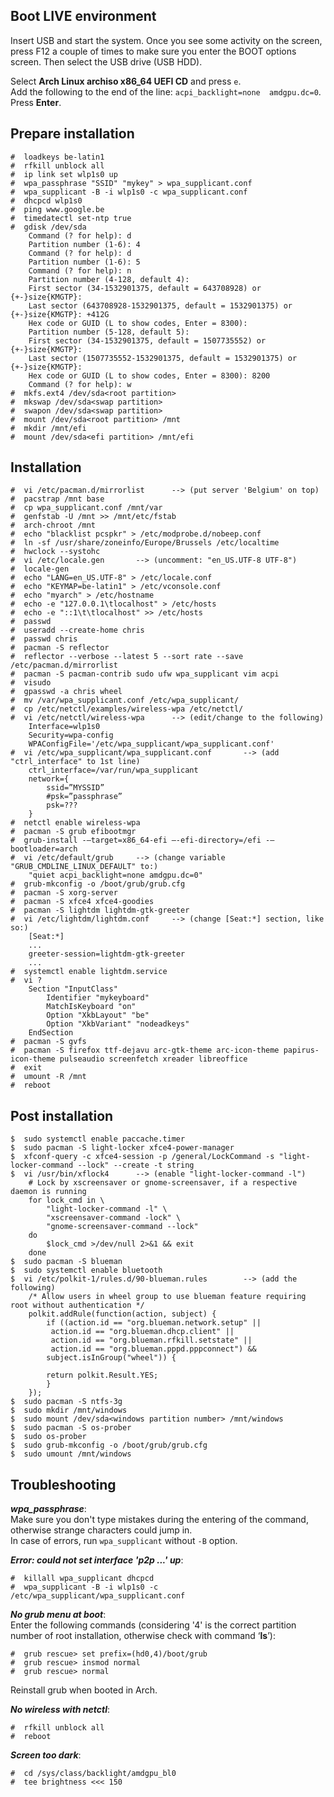 ## Boot LIVE environment
Insert USB and start the system. Once you see some activity on the screen, press F12 a couple of times to make sure you enter the BOOT options screen. Then select the USB drive (USB HDD).

Select **Arch Linux archiso x86_64 UEFI CD** and press `e`.  
Add the following to the end of the line: `acpi_backlight=none  amdgpu.dc=0`.  
Press **Enter**.

## Prepare installation
```
#  loadkeys be-latin1
#  rfkill unblock all
#  ip link set wlp1s0 up
#  wpa_passphrase "SSID" "mykey" > wpa_supplicant.conf
#  wpa_supplicant -B -i wlp1s0 -c wpa_supplicant.conf
#  dhcpcd wlp1s0
#  ping www.google.be
#  timedatectl set-ntp true
#  gdisk /dev/sda
    Command (? for help): d
    Partition number (1-6): 4
    Command (? for help): d
    Partition number (1-6): 5
    Command (? for help): n
    Partition number (4-128, default 4):
    First sector (34-1532901375, default = 643708928) or {+-}size{KMGTP}:
    Last sector (643708928-1532901375, default = 1532901375) or {+-}size{KMGTP}: +412G
    Hex code or GUID (L to show codes, Enter = 8300):
    Partition number (5-128, default 5): 
    First sector (34-1532901375, default = 1507735552) or {+-}size{KMGTP}:
    Last sector (1507735552-1532901375, default = 1532901375) or {+-}size{KMGTP}:
    Hex code or GUID (L to show codes, Enter = 8300): 8200
    Command (? for help): w
#  mkfs.ext4 /dev/sda<root partition>
#  mkswap /dev/sda<swap partition>
#  swapon /dev/sda<swap partition>
#  mount /dev/sda<root partition> /mnt
#  mkdir /mnt/efi
#  mount /dev/sda<efi partition> /mnt/efi
```

## Installation
```
#  vi /etc/pacman.d/mirrorlist		--> (put server 'Belgium' on top)
#  pacstrap /mnt base
#  cp wpa_supplicant.conf /mnt/var
#  genfstab -U /mnt >> /mnt/etc/fstab
#  arch-chroot /mnt
#  echo "blacklist pcspkr" > /etc/modprobe.d/nobeep.conf
#  ln -sf /usr/share/zoneinfo/Europe/Brussels /etc/localtime  
#  hwclock --systohc
#  vi /etc/locale.gen		--> (uncomment: "en_US.UTF-8 UTF-8")
#  locale-gen
#  echo "LANG=en_US.UTF-8" > /etc/locale.conf
#  echo "KEYMAP=be-latin1" > /etc/vconsole.conf
#  echo "myarch" > /etc/hostname
#  echo -e "127.0.0.1\tlocalhost" > /etc/hosts
#  echo -e "::1\t\tlocalhost" >> /etc/hosts
#  passwd
#  useradd --create-home chris
#  passwd chris
#  pacman -S reflector
#  reflector --verbose --latest 5 --sort rate --save /etc/pacman.d/mirrorlist
#  pacman -S pacman-contrib sudo ufw wpa_supplicant vim acpi 
#  visudo  
#  gpasswd -a chris wheel
#  mv /var/wpa_supplicant.conf /etc/wpa_supplicant/
#  cp /etc/netctl/examples/wireless-wpa /etc/netctl/
#  vi /etc/netctl/wireless-wpa		--> (edit/change to the following)
	Interface=wlp1s0  
	Security=wpa-config  
	WPAConfigFile='/etc/wpa_supplicant/wpa_supplicant.conf'  
#  vi /etc/wpa_supplicant/wpa_supplicant.conf		--> (add "ctrl_interface" to 1st line)
	ctrl_interface=/var/run/wpa_supplicant 
	network={
		ssid=”MYSSID”
		#psk=”passphrase”
		psk=???
	}  
#  netctl enable wireless-wpa
#  pacman -S grub efibootmgr
#  grub-install -–target=x86_64-efi –-efi-directory=/efi -–bootloader=arch  
#  vi /etc/default/grub		--> (change variable "GRUB_CMDLINE_LINUX_DEFAULT" to:)
	"quiet acpi_backlight=none amdgpu.dc=0"
#  grub-mkconfig -o /boot/grub/grub.cfg
#  pacman -S xorg-server
#  pacman -S xfce4 xfce4-goodies
#  pacman -S lightdm lightdm-gtk-greeter
#  vi /etc/lightdm/lightdm.conf		--> (change [Seat:*] section, like so:)
	[Seat:*]
	...
	greeter-session=lightdm-gtk-greeter
	...
#  systemctl enable lightdm.service
#  vi ?
	Section "InputClass"
		Identifier "mykeyboard"
		MatchIsKeyboard "on"
		Option "XkbLayout" "be"
		Option "XkbVariant" "nodeadkeys"
	EndSection
#  pacman -S gvfs
#  pacman -S firefox ttf-dejavu arc-gtk-theme arc-icon-theme papirus-icon-theme pulseaudio screenfetch xreader libreoffice
#  exit
#  umount -R /mnt    
#  reboot
```

## Post installation
```
$  sudo systemctl enable paccache.timer
$  sudo pacman -S light-locker xfce4-power-manager
$  xfconf-query -c xfce4-session -p /general/LockCommand -s "light-locker-command --lock" --create -t string
$  vi /usr/bin/xflock4		--> (enable "light-locker-command -l")
	# Lock by xscreensaver or gnome-screensaver, if a respective daemon is running
	for lock_cmd in \
	    "light-locker-command -l" \
	    "xscreensaver-command -lock" \
	    "gnome-screensaver-command --lock"
	do
	    $lock_cmd >/dev/null 2>&1 && exit
	done
$  sudo pacman -S blueman
$  sudo systemctl enable bluetooth
$  vi /etc/polkit-1/rules.d/90-blueman.rules		--> (add the following)
	/* Allow users in wheel group to use blueman feature requiring root without authentication */
	polkit.addRule(function(action, subject) {
	    if ((action.id == "org.blueman.network.setup" ||
		 action.id == "org.blueman.dhcp.client" ||
		 action.id == "org.blueman.rfkill.setstate" ||
		 action.id == "org.blueman.pppd.pppconnect") &&
		subject.isInGroup("wheel")) {

		return polkit.Result.YES;
	    }
	});
$  sudo pacman -S ntfs-3g
$  sudo mkdir /mnt/windows
$  sudo mount /dev/sda<windows partition number> /mnt/windows
$  sudo pacman -S os-prober
$  sudo os-prober
$  sudo grub-mkconfig -o /boot/grub/grub.cfg
$  sudo umount /mnt/windows
```
## Troubleshooting
_**wpa_passphrase**_:  
Make sure you don't type mistakes during the entering of the command, otherwise strange characters could jump in.  
In case of errors, run `wpa_supplicant` without `-B` option.

_**Error: could not set interface 'p2p ...' up**_:  
```
#  killall wpa_supplicant dhcpcd
#  wpa_supplicant -B -i wlp1s0 -c /etc/wpa_supplicant/wpa_supplicant.conf
```

_**No grub menu at boot**_:  
Enter the following commands (considering '4' is the correct partition number of root installation, otherwise check with command ‘**ls**’):  
```
#  grub rescue> set prefix=(hd0,4)/boot/grub
#  grub rescue> insmod normal
#  grub rescue> normal
```

Reinstall grub when booted in Arch.

_**No wireless with netctl**_:  
```
#  rfkill unblock all
#  reboot
```

_**Screen too dark**_:  
```
#  cd /sys/class/backlight/amdgpu_bl0
#  tee brightness <<< 150
```
